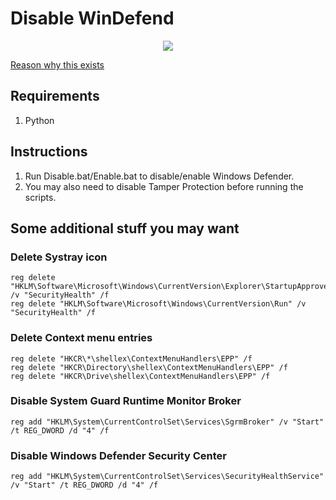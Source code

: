 # Disable WinDefend

<p align="center">
<img src="https://upload.wikimedia.org/wikipedia/commons/5/50/Windows_Defender_logo.svg">

[Reason why this exists](https://pureinfotech.com/windows-10-removes-disableantispyware-disable-defender/)

</p>

## Requirements

1. Python

## Instructions

1. Run Disable.bat/Enable.bat to disable/enable Windows Defender.
2. You may also need to disable Tamper Protection before running the scripts.

## Some additional stuff you may want

### Delete Systray icon

```batchfile
reg delete "HKLM\Software\Microsoft\Windows\CurrentVersion\Explorer\StartupApproved\Run" /v "SecurityHealth" /f
reg delete "HKLM\Software\Microsoft\Windows\CurrentVersion\Run" /v "SecurityHealth" /f
```

### Delete Context menu entries

```batchfile
reg delete "HKCR\*\shellex\ContextMenuHandlers\EPP" /f
reg delete "HKCR\Directory\shellex\ContextMenuHandlers\EPP" /f
reg delete "HKCR\Drive\shellex\ContextMenuHandlers\EPP" /f
```

### Disable System Guard Runtime Monitor Broker

```batchfile
reg add "HKLM\System\CurrentControlSet\Services\SgrmBroker" /v "Start" /t REG_DWORD /d "4" /f
```

### Disable Windows Defender Security Center

```batchfile
reg add "HKLM\System\CurrentControlSet\Services\SecurityHealthService" /v "Start" /t REG_DWORD /d "4" /f
```
